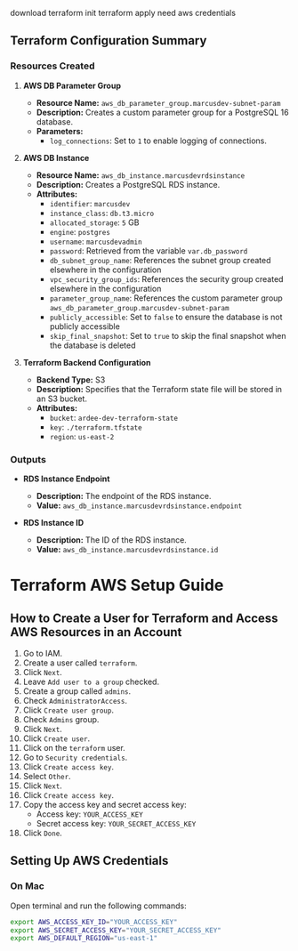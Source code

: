 download
terraform init
terraform apply
need aws credentials

## Terraform Configuration Summary

### Resources Created

1. **AWS DB Parameter Group**
   - **Resource Name:** `aws_db_parameter_group.marcusdev-subnet-param`
   - **Description:** Creates a custom parameter group for a PostgreSQL 16 database.
   - **Parameters:**
     - `log_connections`: Set to `1` to enable logging of connections.

2. **AWS DB Instance**
   - **Resource Name:** `aws_db_instance.marcusdevrdsinstance`
   - **Description:** Creates a PostgreSQL RDS instance.
   - **Attributes:**
     - `identifier`: `marcusdev`
     - `instance_class`: `db.t3.micro`
     - `allocated_storage`: `5` GB
     - `engine`: `postgres`
     - `username`: `marcusdevadmin`
     - `password`: Retrieved from the variable `var.db_password`
     - `db_subnet_group_name`: References the subnet group created elsewhere in the configuration
     - `vpc_security_group_ids`: References the security group created elsewhere in the configuration
     - `parameter_group_name`: References the custom parameter group `aws_db_parameter_group.marcusdev-subnet-param`
     - `publicly_accessible`: Set to `false` to ensure the database is not publicly accessible
     - `skip_final_snapshot`: Set to `true` to skip the final snapshot when the database is deleted

3. **Terraform Backend Configuration**
   - **Backend Type:** S3
   - **Description:** Specifies that the Terraform state file will be stored in an S3 bucket.
   - **Attributes:**
     - `bucket`: `ardee-dev-terraform-state`
     - `key`: `./terraform.tfstate`
     - `region`: `us-east-2`

### Outputs

- **RDS Instance Endpoint**
  - **Description:** The endpoint of the RDS instance.
  - **Value:** `aws_db_instance.marcusdevrdsinstance.endpoint`

- **RDS Instance ID**
  - **Description:** The ID of the RDS instance.
  - **Value:** `aws_db_instance.marcusdevrdsinstance.id`


# Terraform AWS Setup Guide

## How to Create a User for Terraform and Access AWS Resources in an Account

1. Go to IAM.
2. Create a user called `terraform`.
3. Click `Next`.
4. Leave `Add user to a group` checked.
5. Create a group called `admins`.
6. Check `AdministratorAccess`.
7. Click `Create user group`.
8. Check `Admins` group.
9. Click `Next`.
10. Click `Create user`.
11. Click on the `terraform` user.
12. Go to `Security credentials`.
13. Click `Create access key`.
14. Select `Other`.
15. Click `Next`.
16. Click `Create access key`.
17. Copy the access key and secret access key:
    - Access key: `YOUR_ACCESS_KEY`
    - Secret access key: `YOUR_SECRET_ACCESS_KEY`
18. Click `Done`.

## Setting Up AWS Credentials

### On Mac

Open terminal and run the following commands:

```sh
export AWS_ACCESS_KEY_ID="YOUR_ACCESS_KEY"
export AWS_SECRET_ACCESS_KEY="YOUR_SECRET_ACCESS_KEY"
export AWS_DEFAULT_REGION="us-east-1"


